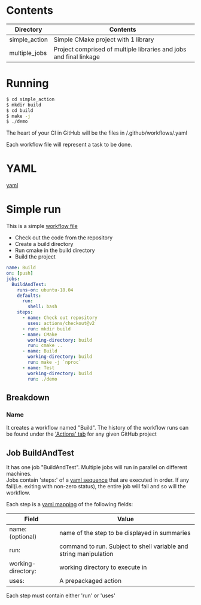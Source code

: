 

# Contents

| Directory | Contents |
| --- | --- |
| simple_action | Simple CMake project with 1 library |
| multiple_jobs | Project comprised of multiple libraries and jobs and final linkage |

# Running 

```bash
$ cd simple_action
$ mkdir build
$ cd build
$ make -j
$ ./demo
``` 


The heart of your CI in GitHub will be the files in <repo>/.github/workflows/<workflow>.yaml


Each workflow file will represent a task to be done.


# YAML

  [yaml](https://yaml.org/)
  

# Simple run

This is a simple [workflow file](https://github.com/AndrewOfC/github_simple_action/blob/master/.github/workflows/build.yml)

* Check out the code from the repository
* Create a build directory
* Run cmake in the build directory
* Build the project

```yaml
name: Build
on: [push]
jobs:
  BuildAndTest:
    runs-on: ubuntu-18.04
    defaults:
      run:
        shell: bash
    steps:
      - name: Check out repository
        uses: actions/checkout@v2
      - run: mkdir build
      - name: CMake
        working-directory: build
        run: cmake ..
      - name: Build
        working-directory: build
        run: make -j `nproc`
      - name: Test
        working-directory: build
        run: ./demo


```

## Breakdown

### Name

It creates a workflow named "Build".  The history of the workflow runs can be found under the ['Actions' tab](https://github.com/AndrewOfC/github_simple_action/actions) for any given GitHub project

## Job BuildAndTest

It has one job "BuildAndTest".    Multiple jobs will run in parallel on different machines.  
Jobs contain 'steps:' of a [yaml sequence](https://yaml.org/spec/1.2/spec.html#id2790320) that are executed in order.  If any fail(i.e. exiting with non-zero status), the entire job will fail and so will the workflow.

Each step is a [yaml mapping](https://yaml.org/spec/1.2/spec.html#id2790832) of the following fields:

| Field                | Value |
| ----                 | ---- |
| name: (optional)     | name of the step to be displayed in summaries|
| run:                 | command to run.  Subject to shell variable and string manipulation|
| working-directory:   | working directory to execute in|
| uses:                | A prepackaged action  |

Each step must contain either 'run' or 'uses'
